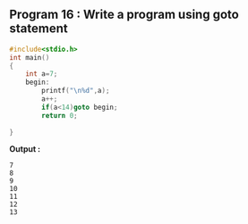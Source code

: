 ## Program 16 : Write a program using goto statement
```C
#include<stdio.h>
int main()
{
	int a=7;
	begin:
		printf("\n%d",a);
		a++;
		if(a<14)goto begin;
		return 0;
		
}
```
**Output :**
```
7
8
9
10
11
12
13
